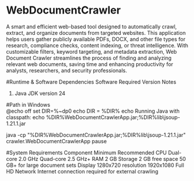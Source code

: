 # WebDocumentCrawler
A smart and efficient web-based tool designed to automatically crawl, extract, and organize documents from targeted websites. This application helps users gather publicly available PDFs, DOCX, and other file types for research, compliance checks, content indexing, or threat intelligence. With customizable filters, keyword targeting, and metadata extraction, Web Document Crawler streamlines the process of finding and analyzing relevant web documents, saving time and enhancing productivity for analysts, researchers, and security professionals.

#Runtime & Software Dependencies
Software	Required Version	Notes
1. Java JDK version 24

#Path in Windows  
@echo off
set DIR=%~dp0
echo DIR = %DIR%
echo Running Java with classpath:
echo %DIR%WebDocumentCrawlerApp.jar;%DIR%lib\jsoup-1.21.1.jar

java -cp "%DIR%WebDocumentCrawlerApp.jar;%DIR%lib\jsoup-1.21.1.jar" crawler.WebDocumentCrawlerApp
pause

#System Requirements
Component	Minimum	Recommended
CPU	Dual-core 2.0 GHz	Quad-core 2.5 GHz+
RAM	2 GB
Storage	2 GB free space	50 GB+ for large document sets
Display	1280x720 resolution	1920x1080 Full HD
Network	Internet connection required for external crawling	

